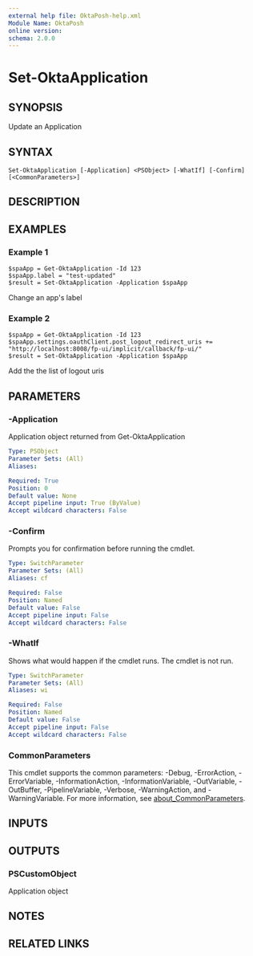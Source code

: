 ```yaml
---
external help file: OktaPosh-help.xml
Module Name: OktaPosh
online version:
schema: 2.0.0
---
```


# Set-OktaApplication

## SYNOPSIS
Update an Application

## SYNTAX

```
Set-OktaApplication [-Application] <PSObject> [-WhatIf] [-Confirm] [<CommonParameters>]
```

## DESCRIPTION

## EXAMPLES

### Example 1
```
$spaApp = Get-OktaApplication -Id 123
$spaApp.label = "test-updated"
$result = Set-OktaApplication -Application $spaApp
```

Change an app's label

### Example 2
```
$spaApp = Get-OktaApplication -Id 123
$spaApp.settings.oauthClient.post_logout_redirect_uris += "http://localhost:8008/fp-ui/implicit/callback/fp-ui/"
$result = Set-OktaApplication -Application $spaApp
```

Add the the list of logout uris

## PARAMETERS

### -Application
Application object returned from Get-OktaApplication

```yaml
Type: PSObject
Parameter Sets: (All)
Aliases:

Required: True
Position: 0
Default value: None
Accept pipeline input: True (ByValue)
Accept wildcard characters: False
```

### -Confirm
Prompts you for confirmation before running the cmdlet.

```yaml
Type: SwitchParameter
Parameter Sets: (All)
Aliases: cf

Required: False
Position: Named
Default value: False
Accept pipeline input: False
Accept wildcard characters: False
```

### -WhatIf
Shows what would happen if the cmdlet runs.
The cmdlet is not run.

```yaml
Type: SwitchParameter
Parameter Sets: (All)
Aliases: wi

Required: False
Position: Named
Default value: False
Accept pipeline input: False
Accept wildcard characters: False
```

### CommonParameters
This cmdlet supports the common parameters: -Debug, -ErrorAction, -ErrorVariable, -InformationAction, -InformationVariable, -OutVariable, -OutBuffer, -PipelineVariable, -Verbose, -WarningAction, and -WarningVariable. For more information, see [about_CommonParameters](http://go.microsoft.com/fwlink/?LinkID=113216).

## INPUTS

## OUTPUTS

### PSCustomObject
Application object

## NOTES

## RELATED LINKS
